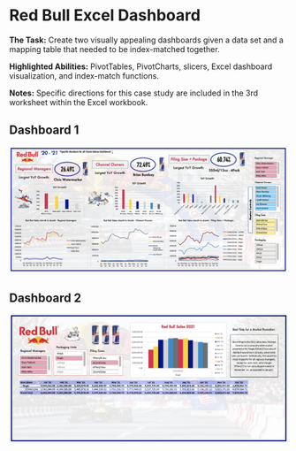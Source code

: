 # Red Bull Excel Dashboard

**The Task:** Create two visually appealing dashboards given a data set and a mapping table that needed to be index-matched together.

**Highlighted Abilities:** PivotTables, PivotCharts, slicers, Excel dashboard visualization, and index-match functions.

**Notes:** Specific directions for this case study are included in the 3rd worksheet within the Excel workbook.


## Dashboard 1
![alt text](https://github.com/asilich123/Resume_Projects/blob/main/Excel/EXCEL:DASHBOARD%20-%20Red%20Bull/Dashboard%20Images/Dashboard%201.png?raw=true)

## Dashboard 2
![alt text](https://github.com/asilich123/Resume_Projects/blob/main/Excel/EXCEL:DASHBOARD%20-%20Red%20Bull/Dashboard%20Images/Dashboard%202.png?raw=true)